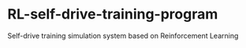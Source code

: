 # RL-self-drive-training-program
Self-drive training simulation system based on Reinforcement Learning
